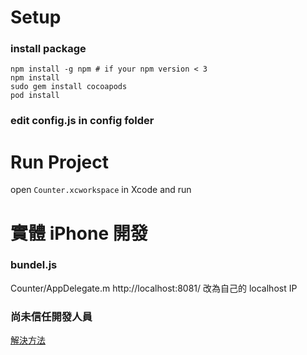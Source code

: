 # Setup

### install package
```
npm install -g npm # if your npm version < 3
npm install
sudo gem install cocoapods
pod install
```
### edit config.js in config folder


# Run Project

open `Counter.xcworkspace` in Xcode and run


# 實體 iPhone 開發

### bundel.js

Counter/AppDelegate.m
http://localhost:8081/
改為自己的 localhost IP

### 尚未信任開發人員

[解決方法](http://mdsc3c.blogspot.tw/2015/10/ios-9app.html)
